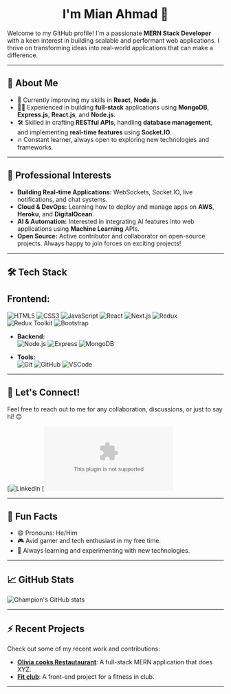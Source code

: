 <div align="center">

# **I'm Mian Ahmad 👋**
 
</div>

Welcome to my GitHub profile! I'm a passionate **MERN Stack Developer** with a keen interest in building scalable and performant web applications. I thrive on transforming ideas into real-world applications that can make a difference.

---

## 🚀 About Me

- 🌱 Currently improving my skills in **React**, **Node.js**.
- 👨‍💻 Experienced in building **full-stack** applications using **MongoDB**, **Express.js**, **React.js**, and **Node.js**.
- 🛠 Skilled in crafting **RESTful APIs**, handling **database management**, and implementing **real-time features** using **Socket.IO**.
- 🔥 Constant learner, always open to exploring new technologies and frameworks.

---

## 💼 Professional Interests

- **Building Real-time Applications:** WebSockets, Socket.IO, live notifications, and chat systems.
- **Cloud & DevOps:** Learning how to deploy and manage apps on **AWS**, **Heroku**, and **DigitalOcean**.
- **AI & Automation:** Interested in integrating AI features into web applications using **Machine Learning** APIs.
- **Open Source:** Active contributor and collaborator on open-source projects. Always happy to join forces on exciting projects!

---

## 🛠️ Tech Stack

## Frontend:
![HTML5](https://img.shields.io/badge/HTML5-E34F26?style=for-the-badge&logo=html5&logoColor=white) ![CSS3](https://img.shields.io/badge/CSS3-1572B6?style=for-the-badge&logo=css3&logoColor=white) ![JavaScript](https://img.shields.io/badge/JavaScript-323330?style=for-the-badge&logo=javascript&logoColor=F7DF1E) ![React](https://img.shields.io/badge/React-20232A?style=for-the-badge&logo=react&logoColor=61DAFB) ![Next.js](https://img.shields.io/badge/Next.js-000000?style=for-the-badge&logo=next.js&logoColor=white) ![Redux](https://img.shields.io/badge/Redux-764ABC?style=for-the-badge&logo=redux&logoColor=white) ![Redux Toolkit](https://img.shields.io/badge/Redux%20Toolkit-593D88?style=for-the-badge&logo=redux&logoColor=white) ![Bootstrap](https://img.shields.io/badge/Bootstrap-563D7C?style=for-the-badge&logo=bootstrap&logoColor=white)




- **Backend:**  
  ![Node.js](https://img.shields.io/badge/Node.js-339933?style=for-the-badge&logo=nodedotjs&logoColor=white)
  ![Express](https://img.shields.io/badge/Express.js-404D59?style=for-the-badge)
  ![MongoDB](https://img.shields.io/badge/MongoDB-4EA94B?style=for-the-badge&logo=mongodb&logoColor=white)

- **Tools:**  
  ![Git](https://img.shields.io/badge/Git-F05032?style=for-the-badge&logo=git&logoColor=white)
  ![GitHub](https://img.shields.io/badge/GitHub-181717?style=for-the-badge&logo=github&logoColor=white)
  ![VSCode](https://img.shields.io/badge/VS%20Code-007ACC?style=for-the-badge&logo=visual-studio-code&logoColor=white)

---

## 💬 Let's Connect!

Feel free to reach out to me for any collaboration, discussions, or just to say hi! 😊

[![LinkedIn](https://www.linkedin.com/in/mian-ahmad-764882262/)
[![Gmail](ahmadsharif965@gmail.com)

---

## 👀 Fun Facts

- 😄 Pronouns: He/Him
- 🎮 Avid gamer and tech enthusiast in my free time.
- 🧠 Always learning and experimenting with new technologies.

---

## 📈 GitHub Stats

![Champion's GitHub stats](https://github-readme-stats.vercel.app/api?username=itx-Champion&show_icons=true&theme=radical)

---

## ⚡ Recent Projects

Check out some of my recent work and contributions:

- **[Olivia cooks Restautaurant](https://github.com/itx-Champion/Olivi-cooks-restaurant.git)**: A full-stack MERN application that does XYZ.
- **[Fit club](https://github.com/itx-Champion/Fit-club.git)**: A front-end project for a fitness in club.

---

<!--
itx-Champion/itx-Champion is a ✨ special ✨ repository because its `README.md` (this file) appears on your GitHub profile.
You can click the Preview link to take a look at your changes.
-->
